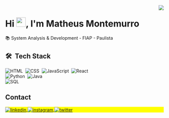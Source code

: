 <img align='right' heigt='500em' src="https://media0.giphy.com/media/qgQUggAC3Pfv687qPC/giphy.gif?cid=ecf05e47zop9umkxok9tsglyxozg4alujd4utqlw7noxu8jd&rid=giphy.gif&ct=g">

<h1 align="left">Hi <img src="https://raw.githubusercontent.com/kaueMarques/kaueMarques/master/hi.gif" height="30px">, I'm Matheus Montemurro</h1>

📚 System Analysis & Development - FIAP - Paulista

## 🛠 &nbsp;Tech Stack

![HTML](https://img.shields.io/badge/-HTML-05122A?style=flat&logo=HTML5)&nbsp;
![CSS](https://img.shields.io/badge/-CSS-05122A?style=flat&logo=CSS3&logoColor=1572B6)&nbsp;
![JavaScript](https://img.shields.io/badge/-JavaScript-05122A?style=flat&logo=javascript)&nbsp;
![React](https://img.shields.io/badge/-React-05122A?style=flat&logo=react)&nbsp;
<br>
![Python](https://img.shields.io/badge/-Python-05122A?style=flat&logo=python)&nbsp;
![Java](https://img.shields.io/badge/-Java-05122A?style=flat&logo=openJDK)&nbsp;
<br>
![SQL](https://img.shields.io/badge/-Oracle%20SQL-05122A?style=flat&logo=oracle)&nbsp;

## Contact

<p align="left" style="background:yellow">
<a href="https://www.linkedin.com/in/matheus-gomes-montemurro/" target="_blank">
  <img align="center" src="https://img.shields.io/badge/-Linkedin-05122A?style=flat&logo=linkedin" alt="linkedin"/>
</a>
<a href="https://www.instagram.com/matheus_montemurro/" target="_blank">
 <img align="center" src="https://img.shields.io/badge/-Instagram-05122A?style=flat&logo=instagram" alt="instagram"/>
</a>
  <a href="https://twitter.com/_montemurro_" target="_blank">
  <img align="center" src="https://img.shields.io/badge/-Twitter-05122A?style=flat&logo=twitter" alt="twitter"/>  
</a>


